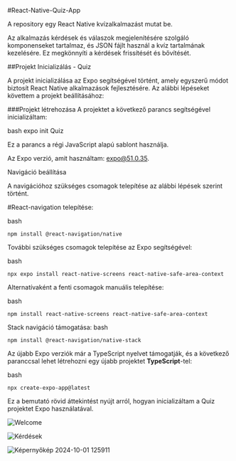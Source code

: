 #React-Native-Quiz-App

A repository egy React Native kvízalkalmazást mutat be.

Az alkalmazás kérdések és válaszok megjelenítésére szolgáló komponenseket tartalmaz, és JSON fájlt használ a kvíz tartalmának kezelésére. Ez megkönnyíti a kérdések frissítését és bővítését. 

##Projekt Inicializálás - Quiz

A projekt inicializálása az Expo segítségével történt, amely egyszerű módot biztosít React Native alkalmazások fejlesztésére. Az alábbi lépéseket követtem a projekt beállításához:

###Projekt létrehozása
A projektet a következő parancs segítségével inicializáltam:

bash
expo init Quiz

Ez a parancs a régi JavaScript alapú sablont használja.

Az Expo verzió, amit használtam: expo@51.0.35.

Navigáció beállítása

A navigációhoz szükséges csomagok telepítése az alábbi lépések szerint történt.

#React-navigation telepítése:

bash
```
npm install @react-navigation/native
```
További szükséges csomagok telepítése az Expo segítségével:

bash
```
npx expo install react-native-screens react-native-safe-area-context
```
Alternatívaként a fenti csomagok manuális telepítése:

bash
```
npm install react-native-screens react-native-safe-area-context
```
Stack navigáció támogatása:
bash
```
npm install @react-navigation/native-stack
```
Az újabb Expo verziók már a TypeScript nyelvet támogatják, és a következő paranccsal lehet létrehozni egy újabb projektet **TypeScript**-tel:

bash
```
npx create-expo-app@latest
```
Ez a bemutató rövid áttekintést nyújt arról, hogyan inicializáltam a Quiz projektet Expo használatával.

![Welcome](https://github.com/user-attachments/assets/88bc35e8-7b8d-451f-a921-3bdd5b9be566)

![Kérdések](https://github.com/user-attachments/assets/c8453312-2005-4517-b5d7-2287dbd8aece)

![Képernyőkép 2024-10-01 125911](https://github.com/user-attachments/assets/f91aa7ad-5431-4574-9817-aa1e23cc8d0f)
